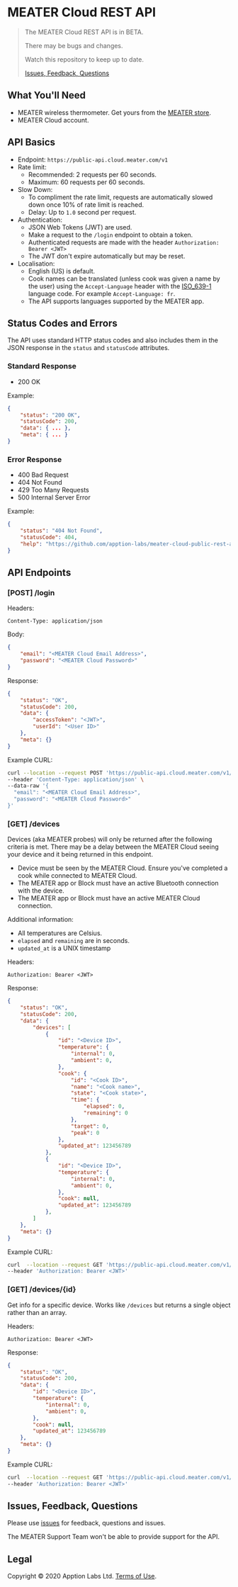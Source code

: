 # MEATER Cloud REST API

> The MEATER Cloud REST API is in BETA.
>
> There may be bugs and changes.
>
> Watch this repository to keep up to date.
>
> [Issues, Feedback, Questions](#issues-feedback-questions)

## What You'll Need

* MEATER wireless thermometer. Get yours from the [MEATER store](https://meater.com/shop).
* MEATER Cloud account.

## API Basics

* Endpoint: `https://public-api.cloud.meater.com/v1`
* Rate limit:
  * Recommended: 2 requests per 60 seconds.
  * Maximum: 60 requests per 60 seconds.
* Slow Down:
  * To compliment the rate limit, requests are automatically slowed down once 10% of rate limit is reached.
  * Delay: Up to `1.0` second per request.
* Authentication:
  * JSON Web Tokens (JWT) are used.
  * Make a request to the `/login` endpoint to obtain a token.
  * Authenticated requests are made with the header `Authorization: Bearer <JWT>`
  * The JWT don't expire automatically but may be reset.
* Localisation:
  * English (US) is default.
  * Cook names can be translated (unless cook was given a name by the user) using the `Accept-Language` header with the [ISO_639-1](https://en.wikipedia.org/wiki/List_of_ISO_639-1_codes) language code. For example `Accept-Language: fr`.
  * The API supports languages supported by the MEATER app.

## Status Codes and Errors

The API uses standard HTTP status codes and also includes them in the JSON response in the `status` and `statusCode` attributes.

### Standard Response

* 200 OK

Example:

```json
{
    "status": "200 OK",
    "statusCode": 200,
    "data": { ... },
    "meta": { ... }
}
```

### Error Response

* 400 Bad Request
* 404 Not Found
* 429 Too Many Requests
* 500 Internal Server Error

Example:

```json
{
    "status": "404 Not Found",
    "statusCode": 404,
    "help": "https://github.com/apption-labs/meater-cloud-public-rest-api"
}
```

## API Endpoints

### [POST] /login

Headers:

```text
Content-Type: application/json
```

Body:

```json
{
    "email": "<MEATER Cloud Email Address>",
    "password": "<MEATER Cloud Password>"
}
```

Response:

```json
{
    "status": "OK",
    "statusCode": 200,
    "data": {
        "accessToken": "<JWT>",
        "userId": "<User ID>"
    },
    "meta": {}
}
```

Example CURL:

```bash
curl --location --request POST 'https://public-api.cloud.meater.com/v1/login' \
--header 'Content-Type: application/json' \
--data-raw '{
  "email": "<MEATER Cloud Email Address>",
  "password": "<MEATER Cloud Password>"
}'
```

### [GET] /devices

Devices (aka MEATER probes) will only be returned after the following criteria is met. There may be a delay between the MEATER Cloud seeing your device and it being returned in this endpoint.

* Device must be seen by the MEATER Cloud. Ensure you've completed a cook while connected to MEATER Cloud.
* The MEATER app or Block must have an active Bluetooth connection with the device.
* The MEATER app or Block must have an active MEATER Cloud connection.

Additional information:

* All temperatures are Celsius.
* `elapsed` and `remaining` are in seconds.
* `updated_at` is a UNIX timestamp

Headers:

```text
Authorization: Bearer <JWT>
```

Response:

```json
{
    "status": "OK",
    "statusCode": 200,
    "data": {
        "devices": [
            {
                "id": "<Device ID>",
                "temperature": {
                    "internal": 0,
                    "ambient": 0,
                },
                "cook": {
                    "id": "<Cook ID>",
                    "name": "<Cook name>",
                    "state": "<Cook state>",
                    "time": {
                        "elapsed": 0,
                        "remaining": 0
                    },
                    "target": 0,
                    "peak": 0
                },
                "updated_at": 123456789
            },
            {
                "id": "<Device ID>",
                "temperature": {
                    "internal": 0,
                    "ambient": 0,
                },
                "cook": null,
                "updated_at": 123456789
            },
        ]
    },
    "meta": {}
}
```

Example CURL:

```bash
curl  --location --request GET 'https://public-api.cloud.meater.com/v1/devices' \
--header 'Authorization: Bearer <JWT>'
```

### [GET] /devices/{id}

Get info for a specific device. Works like `/devices` but returns a single object rather than an array.

Headers:

```text
Authorization: Bearer <JWT>
```

Response:

```json
{
    "status": "OK",
    "statusCode": 200,
    "data": {
        "id": "<Device ID>",
        "temperature": {
            "internal": 0,
            "ambient": 0,
        },
        "cook": null,
        "updated_at": 123456789
    },
    "meta": {}
}
```

Example CURL:

```bash
curl  --location --request GET 'https://public-api.cloud.meater.com/v1/devices/<ID>' \
--header 'Authorization: Bearer <JWT>'
```

## Issues, Feedback, Questions

Please use [issues](https://github.com/apption-labs/meater-cloud-rest-api/issues) for feedback, questions and issues.

The MEATER Support Team won't be able to provide support for the API.

## Legal

Copyright © 2020 Apption Labs Ltd. [Terms of Use](https://meater.com/terms-of-use).
